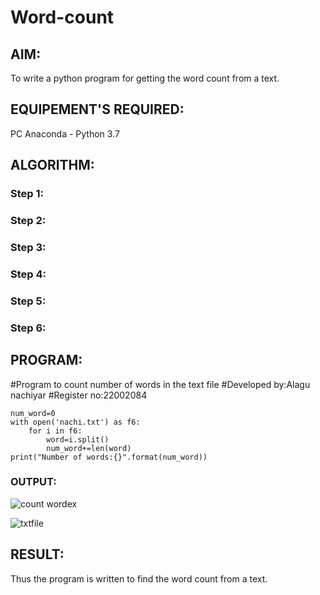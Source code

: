 # Word-count
## AIM:
To write a python program for getting the word count from a text.
## EQUIPEMENT'S REQUIRED: 
PC
Anaconda - Python 3.7
## ALGORITHM: 
### Step 1:

### Step 2: 
 
### Step 3: 

### Step 4:  

### Step 5: 

### Step 6: 

## PROGRAM:
#Program to count number of words in the text file
#Developed by:Alagu nachiyar
#Register no:22002084
```
num_word=0
with open('nachi.txt') as f6:
    for i in f6:
        word=i.split()
        num_word+=len(word)
print("Number of words:{}".format(num_word))
```

### OUTPUT:
![count wordex](https://user-images.githubusercontent.com/113497340/192227792-ff6a744e-c274-47f8-b03b-54150771cf56.png)


![txtfile](https://user-images.githubusercontent.com/113497340/192227844-eff7c233-9cfc-45b3-bd3b-ecf3fad4fe73.png)





## RESULT:
Thus the program is written to find the word count from a text.
